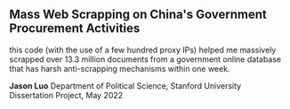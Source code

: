 ## Mass Web Scrapping on China's Government Procurement Activities

this code (with the use of a few hundred proxy IPs) helped me massively scrapped over 13.3 million documents from a government online database that has harsh anti-scrapping mechanisms within one week.

**Jason Luo**
Department of Political Science, Stanford University  
Dissertation Project, May 2022
